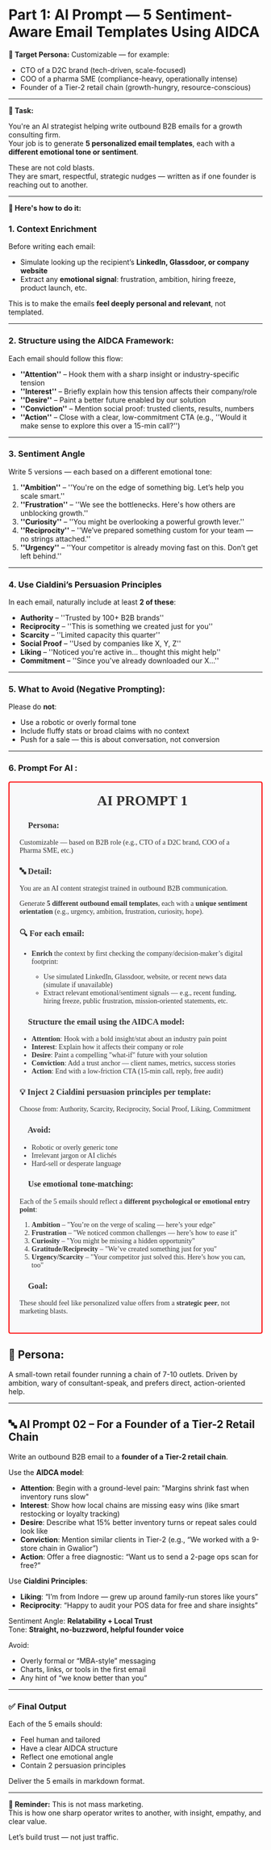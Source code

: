 # Part 1: AI Prompt — 5 Sentiment-Aware Email Templates Using AIDCA

**🎯 Target Persona:**
Customizable — for example:
- CTO of a D2C brand (tech-driven, scale-focused)
- COO of a pharma SME (compliance-heavy, operationally intense)
- Founder of a Tier-2 retail chain (growth-hungry, resource-conscious)

---

**🧠 Task:**

You're an AI strategist helping write outbound B2B emails for a growth consulting firm.  
Your job is to generate **5 personalized email templates**, each with a **different emotional tone or sentiment**.

These are not cold blasts.  
They are smart, respectful, strategic nudges — written as if one founder is reaching out to another.

---

**📌 Here's how to do it:**

### 1. **Context Enrichment**
Before writing each email:
- Simulate looking up the recipient’s **LinkedIn, Glassdoor, or company website**
- Extract any **emotional signal**: frustration, ambition, hiring freeze, product launch, etc.

This is to make the emails **feel deeply personal and relevant**, not templated.

---

### 2. **Structure using the AIDCA Framework:**
Each email should follow this flow:

- **''Attention''** – Hook them with a sharp insight or industry-specific tension  
- **''Interest''** – Briefly explain how this tension affects their company/role  
- **''Desire''** – Paint a better future enabled by our solution  
- **''Conviction''** – Mention social proof: trusted clients, results, numbers  
- **''Action''** – Close with a clear, low-commitment CTA (e.g., ''Would it make sense to explore this over a 15-min call?'')

---

### 3. **Sentiment Angle**
Write 5 versions — each based on a different emotional tone:

1. **''Ambition''** – ''You're on the edge of something big. Let’s help you scale smart.''
2. **''Frustration''** – ''We see the bottlenecks. Here's how others are unblocking growth.''
3. **''Curiosity''** – ''You might be overlooking a powerful growth lever.''
4. **''Reciprocity''** – ''We’ve prepared something custom for your team — no strings attached.''
5. **''Urgency''** – ''Your competitor is already moving fast on this. Don’t get left behind.''

---

### 4. **Use Cialdini’s Persuasion Principles**
In each email, naturally include at least **2 of these**:
- **Authority** – ''Trusted by 100+ B2B brands''
- **Reciprocity** – ''This is something we created just for you''
- **Scarcity** – ''Limited capacity this quarter''
- **Social Proof** – ''Used by companies like X, Y, Z''
- **Liking** – ''Noticed you're active in… thought this might help''
- **Commitment** – ''Since you've already downloaded our X…''

---

### 5. **What to Avoid (Negative Prompting):**
Please do **not**:
- Use a robotic or overly formal tone
- Include fluffy stats or broad claims with no context
- Push for a sale — this is about conversation, not conversion

---
### 6. **Prompt For AI :**
<div style="border: 2px solid red; padding: 20px; border-radius: 4px; background-color: #f8f9fa; font-family: 'Georgia', serif; color: #333;">

<h1 style="text-align: center; margin-top: 0;">🧠 AI PROMPT 1</h1>

<h3>🎯 Persona:</h3>
<p>Customizable — based on B2B role (e.g., CTO of a D2C brand, COO of a Pharma SME, etc.)</p>

<h3>🔤 Detail:</h3>
<p>You are an AI content strategist trained in outbound B2B communication.</p>
<p>Generate <strong>5 different outbound email templates</strong>, each with a <strong>unique sentiment orientation</strong> (e.g., urgency, ambition, frustration, curiosity, hope).</p>

<h3>🔍 For each email:</h3>
<ul>
  <li><strong>Enrich</strong> the context by first checking the company/decision-maker’s digital footprint:</li>
  <ul>
    <li>Use simulated LinkedIn, Glassdoor, website, or recent news data (simulate if unavailable)</li>
    <li>Extract relevant emotional/sentiment signals — e.g., recent funding, hiring freeze, public frustration, mission-oriented statements, etc.</li>
  </ul>
</ul>

<h3>🧠 Structure the email using the AIDCA model:</h3>
<ul>
  <li><strong>Attention</strong>: Hook with a bold insight/stat about an industry pain point</li>
  <li><strong>Interest</strong>: Explain how it affects their company or role</li>
  <li><strong>Desire</strong>: Paint a compelling "what-if" future with your solution</li>
  <li><strong>Conviction</strong>: Add a trust anchor — client names, metrics, success stories</li>
  <li><strong>Action</strong>: End with a low-friction CTA (15-min call, reply, free audit)</li>
</ul>

<h3>💡 Inject 2 Cialdini persuasion principles per template:</h3>
<p>Choose from: Authority, Scarcity, Reciprocity, Social Proof, Liking, Commitment</p>

<h3>🚫 Avoid:</h3>
<ul>
  <li>Robotic or overly generic tone</li>
  <li>Irrelevant jargon or AI clichés</li>
  <li>Hard-sell or desperate language</li>
</ul>

<h3>🧠 Use emotional tone-matching:</h3>
<p>Each of the 5 emails should reflect a <strong>different psychological or emotional entry point</strong>:</p>
<ol>
  <li><strong>Ambition</strong> – "You’re on the verge of scaling — here’s your edge"</li>
  <li><strong>Frustration</strong> – "We noticed common challenges — here’s how to ease it"</li>
  <li><strong>Curiosity</strong> – "You might be missing a hidden opportunity"</li>
  <li><strong>Gratitude/Reciprocity</strong> – "We’ve created something just for you"</li>
  <li><strong>Urgency/Scarcity</strong> – "Your competitor just solved this. Here’s how you can, too"</li>
</ol>

<h3>🎯 Goal:</h3>
<p>These should feel like personalized value offers from a <strong>strategic peer</strong>, not marketing blasts.</p>

</div>

## 🎯 Persona:
A small-town retail founder running a chain of 7-10 outlets. Driven by ambition, wary of consultant-speak, and prefers direct, action-oriented help.

---

## 🔤 AI Prompt 02 – For a Founder of a Tier-2 Retail Chain

Write an outbound B2B email to a **founder of a Tier-2 retail chain**.

Use the **AIDCA model**:

- **Attention**: Begin with a ground-level pain: "Margins shrink fast when inventory runs slow"
- **Interest**: Show how local chains are missing easy wins (like smart restocking or loyalty tracking)
- **Desire**: Describe what 15% better inventory turns or repeat sales could look like
- **Conviction**: Mention similar clients in Tier-2 (e.g., “We worked with a 9-store chain in Gwalior”)
- **Action**: Offer a free diagnostic: “Want us to send a 2-page ops scan for free?”

Use **Cialdini Principles**:
- **Liking**: “I’m from Indore — grew up around family-run stores like yours”
- **Reciprocity**: “Happy to audit your POS data for free and share insights”

Sentiment Angle: **Relatability + Local Trust**  
Tone: **Straight, no-buzzword, helpful founder voice**

Avoid:
- Overly formal or “MBA-style” messaging
- Charts, links, or tools in the first email
- Any hint of “we know better than you”


---

### ✅ Final Output
Each of the 5 emails should:
- Feel human and tailored
- Have a clear AIDCA structure
- Reflect one emotional angle
- Contain 2 persuasion principles

Deliver the 5 emails in markdown format.

---

**🧭 Reminder:**
This is not mass marketing.  
This is how one sharp operator writes to another, with insight, empathy, and clear value.

Let’s build trust — not just traffic.

